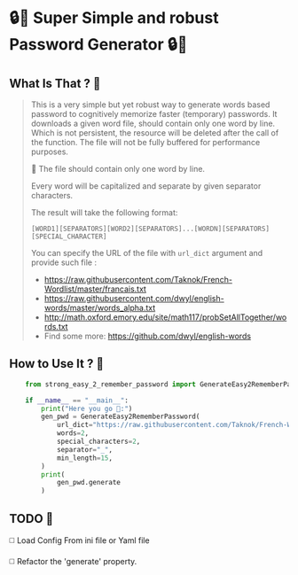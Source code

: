 # 🔒️🥷 Super Simple and robust Password Generator 🔒️🥷

## What Is That ? 🙊
> This is a very simple but yet robust way to generate words based password to cognitively memorize faster (temporary) 
> passwords.
> It downloads a given word file, should contain only one word by line. Which is not persistent, 
> the resource will be deleted after the call of the function.
> The file will not be fully buffered for performance purposes. 
> 
> 🚨 The file should contain only one word by line.
> 
> Every word will be capitalized and separate by given separator characters.
> 
> The result will take the following format:
> 
>     [WORD1][SEPARATORS][WORD2][SEPARATORS]...[WORDN][SEPARATORS][SPECIAL_CHARACTER]
> 
> You can specify the URL of the file with `url_dict` argument and provide such file :
> 
> - https://raw.githubusercontent.com/Taknok/French-Wordlist/master/francais.txt
> - https://raw.githubusercontent.com/dwyl/english-words/master/words_alpha.txt
> - http://math.oxford.emory.edu/site/math117/probSetAllTogether/words.txt
> - Find some more: https://github.com/dwyl/english-words


## How to Use It ? 🙈
```python
    from strong_easy_2_remember_password import GenerateEasy2RememberPassword

    if __name__ == "__main__":
        print("Here you go 🙈:")
        gen_pwd = GenerateEasy2RememberPassword(
            url_dict="https://raw.githubusercontent.com/Taknok/French-Wordlist/master/francais.txt",
            words=2,
            special_characters=2,
            separator="_",
            min_length=15,
        )
        print(
            gen_pwd.generate
        )
```

## TODO 📃
◻️ Load Config From ini file or Yaml file

◻️ Refactor the 'generate' property.
